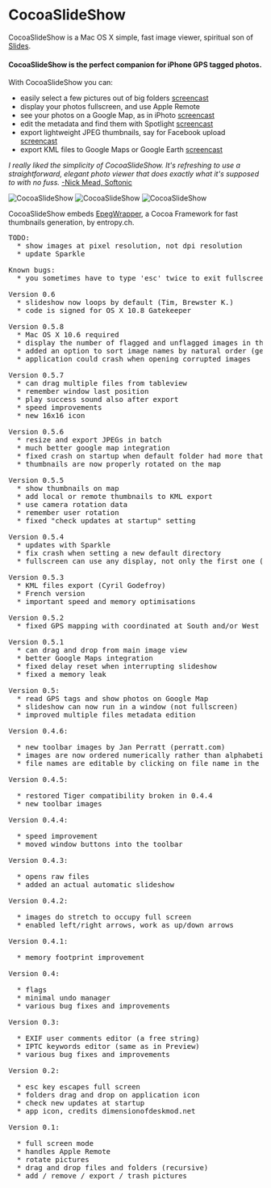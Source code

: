 CocoaSlideShow
==============

CocoaSlideShow is a Mac OS X simple, fast image viewer, spiritual son of [Slides](http://richardk.info/slides/).

#### CocoaSlideShow is the perfect companion for iPhone GPS tagged photos.

With CocoaSlideShow you can:

  * easily select a few pictures out of big folders [screencast](http://seriot.ch/software/desktop/CocoaSlideShow/screencasts/spotlight.mov)
  * display your photos fullscreen, and use Apple Remote
  * see your photos on a Google Map, as in iPhoto [screencast](http://seriot.ch/software/desktop/CocoaSlideShow/screencasts/google_map.mov)
  * edit the metadata and find them with Spotlight [screencast](http://seriot.ch/software/desktop/CocoaSlideShow/screencasts/spotlight.mov)
  * export lightweight JPEG thumbnails, say for Facebook upload [screencast](http://seriot.ch/software/desktop/CocoaSlideShow/screencasts/resize_images.mov)
  * export KML files to Google Maps or Google Earth [screencast](http://seriot.ch/software/desktop/CocoaSlideShow/screencasts/export_kml.mov)

_I really liked the simplicity of CocoaSlideShow. It's refreshing to use a straightforward, elegant photo viewer that does exactly what it's supposed to with no fuss._ [-Nick Mead, Softonic](http://cocoaslideshow.en.softonic.com/mac)

![CocoaSlideShow](https://raw.github.com/nst/CocoaSlideShow/master/art/CocoaSlideShow_screenshot_small.jpg)
![CocoaSlideShow](https://raw.github.com/nst/CocoaSlideShow/master/art/CocoaSlideShow_Spotlight_screenshot_small.png)
![CocoaSlideShow](https://raw.github.com/nst/CocoaSlideShow/master/art/CocoaSlideShow_screenshot_map_small.png)

CocoaSlideShow embeds [EpegWrapper](http://www.entropy.ch/software/macosx/#epegwrapper), a Cocoa Framework for fast thumbnails generation, by entropy.ch.
<pre>
TODO:
  * show images at pixel resolution, not dpi resolution
  * update Sparkle

Known bugs:
  * you sometimes have to type 'esc' twice to exit fullscreen

Version 0.6
  * slideshow now loops by default (Tim, Brewster K.)
  * code is signed for OS X 10.8 Gatekeeper

Version 0.5.8
  * Mac OS X 10.6 required
  * display the number of flagged and unflagged images in the tableview header
  * added an option to sort image names by natural order (germ...@gmail.com)
  * application could crash when opening corrupted images

Version 0.5.7
  * can drag multiple files from tableview
  * remember window last position
  * play success sound also after export
  * speed improvements
  * new 16x16 icon

Version 0.5.6
  * resize and export JPEGs in batch
  * much better google map integration
  * fixed crash on startup when default folder had more that 500 images
  * thumbnails are now properly rotated on the map

Version 0.5.5
  * show thumbnails on map
  * add local or remote thumbnails to KML export
  * use camera rotation data
  * remember user rotation
  * fixed "check updates at startup" setting

Version 0.5.4
  * updates with Sparkle
  * fix crash when setting a new default directory
  * fullscreen can use any display, not only the first one (thanks to 0xced)

Version 0.5.3
  * KML files export (Cyril Godefroy)
  * French version
  * important speed and memory optimisations

Version 0.5.2
  * fixed GPS mapping with coordinated at South and/or West

Version 0.5.1
  * can drag and drop from main image view
  * better Google Maps integration
  * fixed delay reset when interrupting slideshow
  * fixed a memory leak

Version 0.5:
  * read GPS tags and show photos on Google Map
  * slideshow can now run in a window (not fullscreen)
  * improved multiple files metadata edition

Version 0.4.6:

  * new toolbar images by Jan Perratt (perratt.com)
  * images are now ordered numerically rather than alphabetically
  * file names are editable by clicking on file name in the tableview

Version 0.4.5:

  * restored Tiger compatibility broken in 0.4.4
  * new toolbar images

Version 0.4.4:

  * speed improvement
  * moved window buttons into the toolbar

Version 0.4.3:

  * opens raw files
  * added an actual automatic slideshow

Version 0.4.2:

  * images do stretch to occupy full screen
  * enabled left/right arrows, work as up/down arrows

Version 0.4.1:

  * memory footprint improvement

Version 0.4:

  * flags
  * minimal undo manager
  * various bug fixes and improvements

Version 0.3:

  * EXIF user comments editor (a free string)
  * IPTC keywords editor (same as in Preview)
  * various bug fixes and improvements

Version 0.2:

  * esc key escapes full screen
  * folders drag and drop on application icon
  * check new updates at startup
  * app icon, credits dimensionofdeskmod.net

Version 0.1:

  * full screen mode
  * handles Apple Remote
  * rotate pictures
  * drag and drop files and folders (recursive)
  * add / remove / export / trash pictures
</pre>